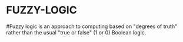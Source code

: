 # FUZZY-LOGIC
#Fuzzy logic is an approach to computing based on "degrees of truth" rather than the usual "true or false" (1 or 0) Boolean logic.
